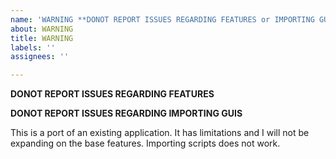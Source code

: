 ```yaml
---
name: 'WARNING **DONOT REPORT ISSUES REGARDING FEATURES or IMPORTING GUIs** '
about: WARNING
title: WARNING
labels: ''
assignees: ''

---
```


**DONOT REPORT ISSUES REGARDING FEATURES**

**DONOT REPORT ISSUES REGARDING IMPORTING GUIS**

This is a port of an existing application. It has limitations and I will not be expanding on the base features. Importing scripts does not work.
